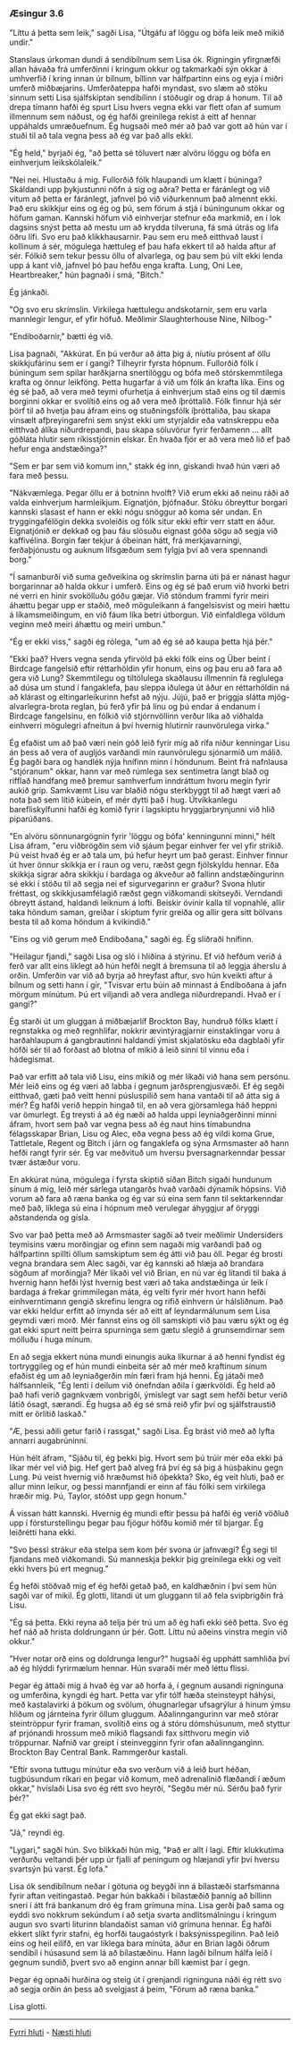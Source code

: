 ### Æsingur 3.6

"Líttu á þetta sem leik," sagði Lisa, "Útgáfu af löggu og bófa leik með mikið undir."

Stanslaus úrkoman dundi á sendibílnum sem Lisa ók. Rigningin yfirgnæfði allan hávaða frá umferðinni í kringum okkur og takmarkaði sýn okkar á umhverfið í kring innan úr bílnum, bíllinn var hálfpartinn eins og eyja í miðri umferð miðbæjarins. Umferðateppa hafði myndast, svo slæm að stöku sinnum setti Lisa sjálfskiptan sendibílinn í stöðugír og drap á honum. Til að drepa tímann hafði ég spurt Lisu hvers vegna ekki var flett ofan af sumum illmennum sem náðust, og ég hafði greinilega rekist á eitt af hennar uppáhalds umræðuefnum. Ég hugsaði með mér að það var gott að hún var í stuði til að tala vegna þess að ég var það alls ekki.

"Ég held," byrjaði ég, "að þetta sé töluvert nær alvöru löggu og bófa en einhverjum leikskólaleik."

"Nei nei. Hlustaðu á mig. Fullorðið fólk hlaupandi um klætt í búninga? Skáldandi upp þykjustunni nöfn á sig og aðra? Þetta er fáránlegt og við vitum að þetta er fáránlegt, jafnvel þó við viðurkennum það almennt ekki. Það eru skikkjur eins og ég og þú, sem förum á stjá í búningunum okkar og höfum gaman. Kannski höfum við einhverjar stefnur eða markmið, en í lok dagsins snýst þetta að mestu um að krydda tilveruna, fá smá útrás og lifa öðru lífi. Svo eru það klikkhausarnir. Þau sem eru með eitthvað laust í kollinum á sér, mögulega hættuleg ef þau hafa ekkert til að halda aftur af sér. Fólkið sem tekur þessu öllu of alvarlega, og þau sem þú vilt ekki lenda upp á kant við, jafnvel þó þau hefðu enga krafta. Lung, Oni Lee, Heartbreaker," hún þagnaði í smá, "Bitch."

Ég jánkaði.

"Og svo eru skrímslin. Virkilega hættulegu andskotarnir, sem eru varla mannlegir lengur, ef yfir höfuð. Meðlimir Slaughterhouse Nine, Nilbog-"

"Endiboðarnir," bætti ég við.

Lisa þagnaði, "Akkúrat. En þú verður að átta þig á, níutíu prósent af öllu skikkjufárinu sem er í gangi? Tilheyrir fyrsta hópnum. Fullorðið fólk í búningum sem spilar harðkjarna snertilöggu og bófa með stórskemmtilega krafta og önnur leikföng. Þetta hugarfar á við um fólk án krafta líka. Eins og ég sé það, að vera með teymi ofurhetja á einhverjum stað eins og til dæmis borginni okkar er svolítið eins og að vera með íþróttalið. Fólk finnur hjá sér þörf til að hvetja þau áfram eins og stuðningsfólk íþróttaliða, þau skapa vinsælt afþreyingarefni sem snýst ekki um styrjaldir eða vatnskreppu eða eitthvað álíka niðurdrepandi, þau skapa söluvörur fyrir ferðamenn ... allt góðláta hlutir sem ríkisstjórnin elskar. En hvaða fjör er að vera með lið ef það hefur enga andstæðinga?"

"Sem er þar sem við komum inn," stakk ég inn, giskandi hvað hún væri að fara með þessu.

"Nákvæmlega. Þegar öllu er á botninn hvolft? Við erum ekki að neinu ráði að valda einhverjum harmleikjum. Eignatjón, þjófnaður. Stöku óbreyttur borgari kannski slasast ef hann er ekki nógu snöggur að koma sér undan. En tryggingafélögin dekka svoleiðis og fólk situr ekki eftir verr statt en áður. Eignatjónið er dekkað og þau fáu slösuðu eignast góða sögu að segja við kaffivélina. Borgin fær tekjur á óbeinan hátt, frá merkjavarningi, ferðaþjónustu og auknum lífsgæðum sem fylgja því að vera spennandi borg."

"Í samanburði við suma geðveikina og skrímslin þarna úti þá er nánast hagur borgarinnar að halda okkur í umferð. Eins og ég sé það erum við hvorki betri né verri en hinir svokölluðu góðu gæjar. Við stöndum frammi fyrir meiri áhættu þegar upp er staðið, með möguleikann á fangelsisvist og meiri hættu á líkamsmeiðingum, en við fáum líka betri útborgun. Við einfaldlega völdum veginn með meiri áhættu og meiri umbun."

"Ég er ekki viss," sagði ég rólega, "um að ég sé að kaupa þetta hjá þér."

"Ekki það? Hvers vegna senda yfirvöld þá ekki fólk eins og Über beint í Birdcage fangelsið eftir réttarhöldin yfir honum, eins og þau eru að fara að gera við Lung? Skemmtilegu og tiltölulega skaðlausu illmennin fá reglulega að dúsa um stund í fangaklefa, þau sleppa iðulega út áður en réttarhöldin ná að klárast og eltingarleikurinn hefst að nýju. Jújú, það er þriggja slátta mjög-alvarlegra-brota reglan, þú ferð yfir þá línu og þú endar á endanum í Birdcage fangelsinu, en fólkið við stjórnvöllinn verður líka að viðhalda einhverri mögulegri afneitun á því hvernig hlutirnir raunvörulega virka."

Ég efaðist um að það væri nein góð leið fyrir mig að rífa niður kenningar Lisu án þess að vera of augljós varðandi mín raunvörulegu sjónarmið um málið. Ég þagði bara og handlék nýja hnífinn minn í höndunum. Beint frá nafnlausa "stjóranum" okkar, hann var með rúmlega sex sentimetra langt blað og rifflað handfang með þremur samhverfum inndráttum hvoru megin fyrir aukið grip. Samkvæmt Lisu var blaðið nógu sterkbyggt til að hægt væri að nota það sem lítið kúbein, ef mér dytti það í hug. Útvíkkanlegu barefliskylfunni hafði ég komið fyrir í lagskiptu hryggjarbrynjunni við hlið piparúðans.

"En alvöru sönnunargögnin fyrir 'löggu og bófa' kenningunni minni," hélt Lisa áfram, "eru viðbrögðin sem við sjáum þegar einhver fer vel yfir strikið. Þú veist hvað ég er að tala um, þú hefur heyrt um það gerast. Einhver finnur út hver önnur skikkja er í raun og veru, ræðst gegn fjölskyldu hennar. Eða skikkja sigrar aðra skikkju í bardaga og ákveður að fallinn andstæðingurinn sé ekki í stöðu til að segja nei ef sigurvegarinn er graður? Svona hlutir fréttast, og skikkjusamfélagið ræðst gegn viðkomandi skítseyði. Verndandi óbreytt ástand, haldandi leiknum á lofti. Beiskir óvinir kalla til vopnahlé, allir taka höndum saman, greiðar í skiptum fyrir greiða og allir gera sitt bölvans besta til að koma höndum á kvikindið."

"Eins og við gerum með Endiboðana," sagði ég. Ég slíðraði hnífinn.

"Heilagur fjandi," sagði Lisa og sló í hliðina á stýrinu. Ef við hefðum verið á ferð var allt eins líklegt að hún hefði neglt á bremsuna til að leggja áherslu á orðin. Umferðin var við að byrja að hreyfast aftur, svo hún kveikti aftur á bílnum og setti hann í gír, "Tvisvar ertu búin að minnast á Endiboðana á jafn mörgum mínútum. Þú ert viljandi að vera andlega niðurdrepandi. Hvað er í gangi?"

Ég starði út um gluggan á miðbæjarlíf Brockton Bay, hundruð fólks klætt í regnstakka og með regnhlífar, nokkrir ævintýragjarnir einstaklingar voru á harðahlaupum á gangbrautinni haldandi ýmist skjalatösku eða dagblaði yfir höfði sér til að forðast að blotna of mikið á leið sinni til vinnu eða í hádegismat.

Það var erfitt að tala við Lisu, eins mikið og mér líkaði við hana sem persónu. Mér leið eins og ég væri að labba í gegnum jarðsprengjusvæði. Ef ég segði eitthvað, gæti það veitt henni púsluspilið sem hana vantaði til að átta sig á mér? Ég hafði verið heppin hingað til, en að vera gjörsamlega háð heppni var ömurlegt. Ég treysti á að ég næði að halda uppi leyniaðgerðinni minni áfram, hvort sem það var vegna þess að ég naut hins tímabundna félagsskapar Brian, Lisu og Alec, eða vegna þess að ég vildi koma Grue, Tattletale, Regent og Bitch í járn og fangaklefa og sýna Armsmaster að hann hefði rangt fyrir sér. Ég var meðvituð um hversu þversagnarkenndar þessar tvær ástæður voru.

En akkúrat núna, mögulega í fyrsta skiptið síðan Bitch sigaði hundunum sínum á mig, leið mér sárlega utangarðs hvað varðaði dýnamík hópsins. Við vorum að fara að ræna banka og ég var sú eina sem fann til sektarkenndar með það, líklega sú eina í hópnum með verulegar áhyggjur af öryggi aðstandenda og gísla.

Svo var það þetta með að Armsmaster sagði að tveir meðlimir Undersiders teymisins væru morðingjar og efinn sem nagaði mig varðandi það og hálfpartinn spillti öllum samskiptum sem ég átti við þau öll. Þegar ég brosti vegna brandara sem Alec sagði, var ég kannski að hlæja að brandara sögðum af morðingja? Mér líkaði vel við Brian, en nú var ég lítandi til baka á hvernig hann hefði lýst hvernig best væri að taka andstæðinga úr leik í bardaga á frekar grimmilegan máta, ég velti fyrir mér hvort hann hefði einhverntímann gengið skrefinu lengra og rifið einhvern úr hálsliðnum. Það var ekki heldur erfitt að ímynda sér að eitt af leyndarmálunum sem Lisa geymdi væri morð. Mér fannst eins og öll samskipti við þau væru sýkt og ég gat ekki spurt neitt þeirra spurninga sem gætu slegið á grunsemdirnar sem mölluðu í huga mínum.

En að segja ekkert núna mundi einungis auka líkurnar á að henni fyndist ég tortryggileg og ef hún mundi einbeita sér að mér með kraftinum sínum efaðist ég um að leyniaðgerðin mín færi fram hjá henni. Ég játaði með hálfsannleik, "Ég lenti í deilum við ónefndan aðila í gærkvöldi. Ég held að það hafi verið gagnkvæm vonbrigði, ýmislegt var sagt sem hefði betur verið látið ósagt, særandi. Ég hugsa að ég sé smá reið yfir því og sjálfstraustið mitt er örlítið laskað."

"Æ, þessi aðili getur farið í rassgat," sagði Lisa. Ég brást við með að lyfta annarri augabrúninni.

Hún hélt áfram, "Sjáðu til, ég þekki þig. Hvort sem þú trúir mér eða ekki þá líkar mér vel við þig. Hef gert það alveg frá því ég sá þig á húsþakinu gegn Lung. Þú veist hvernig við hræðumst hið óþekkta? Sko, ég veit hluti, það er allur minn leikur, og þessi mannfjandi er einn af fáu fólki sem virkilega hræðir mig. Þú, Taylor, stóðst upp gegn honum."

Á vissan hátt kannski. Hvernig ég mundi eftir þessu þá hafði ég verið vöðluð upp í fórsturstellingu þegar þau fjögur höfðu komið mér til bjargar. Ég leiðrétti hana ekki.

"Svo þessi strákur eða stelpa sem kom þér svona úr jafnvægi? Ég segi til fjandans með viðkomandi. Sú manneskja þekkir þig greinilega ekki og veit ekki hvers þú ert megnug."

Ég hefði stöðvað mig ef ég hefði getað það, en kaldhæðnin í því sem hún sagði var of mikil. Ég glotti, lítandi út um gluggann til að fela svipbrigðin frá Lisu.

"Ég sá þetta. Ekki reyna að telja þér trú um að ég hafi ekki séð þetta. Svo ég hef náð að hrista doldrungann úr þér. Gott. Líttu nú aðeins vinstra megin við okkur."

"Hver notar orð eins og doldrunga lengur?" hugsaði ég upphátt samhliða því að ég hlýddi fyrirmælum hennar. Hún svaraði mér með léttu flissi.

Þegar ég áttaði mig á hvað ég var að horfa á, í gegnum ausandi rigninguna og umferðina, kyngdi ég hart. Þetta var yfir tólf hæða steinsteypt háhýsi, með kastalavirki á þökum og svölum, óhugnarlegar ufsagrýlur á hinum ýmsu hliðum og járnteina fyrir öllum gluggum. Aðalinngangurinn var með stórar steintröppur fyrir framan, svolítið eins og á stóru dómshúsunum, með styttur af prjónandi hrossum með mikið flagsandi fax sitthvoru megin við tröppurnar. Nafnið var greipt í steinvegginn fyrir ofan aðalinnganginn. Brockton Bay Central Bank. Rammgerður kastali.

"Eftir svona tuttugu mínútur eða svo verðum við á leið burt héðan, tugþúsundum ríkari en þegar við komum, með adrenalínið flæðandi í æðum okkar," hvíslaði Lisa svo ég rétt svo heyrði, "Segðu mér nú. Sérðu það fyrir þér?"

Ég gat ekki sagt það.

"Já," reyndi ég.

"Lygari," sagði hún. Svo blikkaði hún mig, "Það er allt í lagi. Eftir klukkutíma verðurðu veltandi þér upp úr fjalli af peningum og hlæjandi yfir því hversu svartsýn þú varst. Ég lofa."

Lisa ók sendibílnum neðar í götuna og beygði inn á bílastæði starfsmanna fyrir aftan veitingastað. Þegar hún bakkaði í bílastæðið þannig að bíllinn sneri í átt frá bankanum dró ég fram grímuna mína. Lisa gerði það sama og eyddi svo nokkrum sekúndum í að setja svarta andlitsmálningu í kringum augun svo svarti liturinn blandaðist saman við grímuna hennar. Ég hafði ekkert slíkt fyrir stafni, ég horfði taugaóstyrk í baksýnisspegilinn. Það leið eins og heil eilífð, en var líklega bara mínúta, áður en Brian lagði öðrum sendibíl í húsasund sem lá að bílastæðinu. Hann lagði bílnum hálfa leið í gegnum sundið, þvert svo að enginn annar bíll kæmist þar í gegn.

Þegar ég opnaði hurðina og steig út í grenjandi rigninguna náði ég rétt svo að segja orðin án þess að svelgjast á þeim, "Förum að ræna banka."

Lisa glotti.

---

[Fyrri hluti](Ormur-03.05.md) - [Næsti hluti](Ormur-03.07.md)